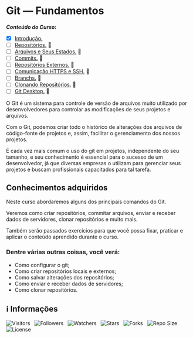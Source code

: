 <!-- Título -->
# Git — Fundamentos

***Conteúdo do Curso:***

* [x] [Introdução.](https://github.com/Devsgeeknerd/mod-int-git-fun-bas)
* [ ] [Repositórios.](https://github.com/Devsgeeknerd/mod-rep-git-fun-bas) &#128679;
* [ ] [Arquivos e Seus Estados.](https://github.com/Devsgeeknerd/mod-arq-seu-est-git-fun-bas) &#128679;
* [ ] [Commits.](https://github.com/Devsgeeknerd/mod-com-git-fun-bas) &#128679;
* [ ] [Repositórios Externos.](https://github.com/Devsgeeknerd/mod-rep-ext-git-fun-bas) &#128679;
* [ ] [Comunicação HTTPS e SSH.](https://github.com/Devsgeeknerd/mod-com-htt-ssh-git-fun-bas) &#128679;
* [ ] [Branchs.](https://github.com/Devsgeeknerd/mod-bra-git-fun-bas) &#128679;
* [ ] [Clonando Repositórios.](https://github.com/Devsgeeknerd/mod-clo-rep-git-fun-bas) &#128679;
* [ ] [Git Desktop.](https://github.com/Devsgeeknerd/mod-git-des-git-fun-bas) &#128679;

O Git é um sistema para controle de versão de arquivos muito utilizado por desenvolvedores para controlar as modificações de seus projetos e arquivos.

Com o Git, podemos criar todo o histórico de alterações dos arquivos de código-fonte de projetos e, assim, facilitar o gerenciamento dos nossos projetos.

É cada vez mais comum o uso do git em projetos, independente do seu tamanho, e seu conhecimento é essencial para o sucesso de um desenvolvedor, já que diversas empresas o utilizam para gerenciar seus projetos e buscam profissionais capacitados para tal tarefa.

## Conhecimentos adquiridos

Neste curso abordaremos alguns dos principais comandos do Git.

Veremos como criar repositórios, commitar arquivos, enviar e receber dados de servidores, clonar repositórios e muito mais.

Também serão passados exercícios para que você possa fixar, praticar e aplicar o conteúdo aprendido durante o curso.

### Dentre várias outras coisas, você verá:

* Como configurar o git;
* Como criar repositórios locais e externos;
* Como salvar alterações dos repositórios;
* Como enviar e receber dados de servidores;
* Como clonar repositórios.

<!-- Informações -->
## &#8505; Informações

![Visitors](https://api.visitorbadge.io/api/visitors?path=Devsgeeknerd%2Fcur-git-fun-bas&label=Visitantes&labelColor=%23700070&labelStyle=none&countColor=%23000fff&style=plastic&color=%23ffffff "Total de Visitantes")
&nbsp;
![Followers](https://img.shields.io/github/followers/Devsgeeknerd?style=p&label=Seguidores&labelColor=800080&color=000fff "Total de Seguidores")
&nbsp;
![Watchers](https://img.shields.io/github/watchers/Devsgeeknerd/cur-git-fun-bas?style=p&label=Observadores&labelColor=800080&color=000fff "Total de Observadores")
&nbsp;
![Stars](https://img.shields.io/github/stars/Devsgeeknerd/cur-git-fun-bas?style=p&label=Estrelas&labelColor=800080&color=000fff "Total de Estrelas")
&nbsp;
![Forks](https://img.shields.io/github/forks/Devsgeeknerd/cur-git-fun-bas?style=p&label=Bifurcações&labelColor=800080&color=000fff "Total de Bifurcações")
&nbsp;
![Repo Size](https://img.shields.io/github/repo-size/Devsgeeknerd/cur-git-fun-bas?style=p&label=Tamanho&labelColor=800080&color=000fff "Tamanho do Repositório")
&nbsp;
![License](https://img.shields.io/github/license/Devsgeeknerd/cur-git-fun-bas?style=p&label=Licença&labelColor=800080&color=000fff "Licença do Repositório")
